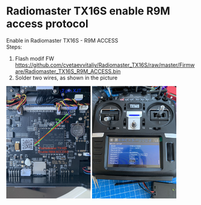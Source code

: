 # Radiomaster TX16S enable R9M access protocol  <br>
Enable in Radiomaster TX16S - R9M ACCESS <br>
Steps:<br>
1. Flash modif FW https://github.com/cvetaevvitaliy/Radiomaster_TX16S/raw/master/Firmware/Radiomaster_TX16S_R9M_ACCESS.bin<br>
2. Solder two wires, as shown in the picture<br>


<img width="224" alt="HW mod" src="https://github.com/cvetaevvitaliy/Radiomaster_TX16S/raw/master/Pic/hw_mod.jpg">
<img width="224" alt="HW mod" src="https://github.com/cvetaevvitaliy/Radiomaster_TX16S/raw/master/Pic/access.jpg">
